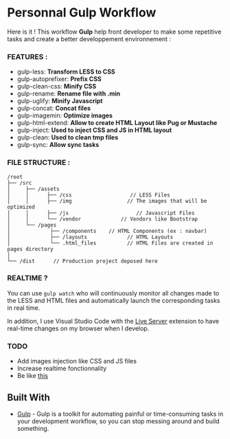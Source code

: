 # Personnal Gulp Workflow

Here is it ! This workflow **Gulp** help front developer to make some repetitive tasks and create a better developpement environnement :

### FEATURES :
- gulp-less: **Transform LESS to CSS**
- gulp-autoprefixer: **Prefix CSS**
- gulp-clean-css: **Minify CSS**
- gulp-rename: **Rename file with .min**
- gulp-uglify: **Minify Javascript**
- gulp-concat: **Concat files**
- gulp-imagemin: **Optimize images**
- gulp-html-extend: **Allow to create HTML Layout like Pug or Mustache**
- gulp-inject: **Used to inject CSS and JS in HTML layout**
- gulp-clean: **Used to clean tmp files**
- gulp-sync: **Allow sync tasks**

### FILE STRUCTURE :
```
/root
├── /src
│     ├── /assets
│     │      ├── /css                   // LESS Files
│     │      ├── /img                  // The images that will be optimized
│     │      ├── /js                      // Javascript Files
│     │      └── /vendor             // Vendors like Bootstrap
│     └── /pages
│             ├── /components    // HTML Components (ex : navbar)
│             ├── /layouts             // HTML Layouts
│             └── .html_files          // HTML Files are created in pages directory
│
└── /dist      // Production project deposed here
```

### REALTIME ?
You can use `gulp watch` who will continuously monitor all changes made to the LESS and HTML files and automatically launch the corresponding tasks in real time.

In addition, I use Visual Studio Code with the [Live Server](https://github.com/ritwickdey/vscode-live-server)  extension to have real-time changes on my browser when I develop.

### TODO
- Add images injection like CSS and JS files
- Increase realtime fonctionnality
- Be like [this](https://coub.com/view/17c0vx)

## Built With
* [Gulp](https://gulpjs.com/) - Gulp is a toolkit for automating painful or time-consuming tasks in your development workflow, so you can stop messing around and build something. 

